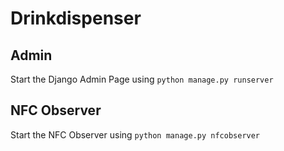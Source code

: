 # Drinkdispenser

## Admin

Start the Django Admin Page using `python manage.py runserver`

## NFC Observer

Start the NFC Observer using `python manage.py nfcobserver`

